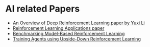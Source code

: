 # AI related Papers

- [An Overview of Deep Reinforcement Learning paper by Yuxi Li](https://arxiv.org/abs/1810.06339)
- [Reinforcement Learning Applications paper](https://arxiv.org/abs/1908.06973)
- [Benchmarking Model-Based Reinforcement Learning](https://arxiv.org/abs/1907.02057)
- [Training Agents using Upside-Down Reinforcement Learning](https://arxiv.org/abs/1912.02877)
